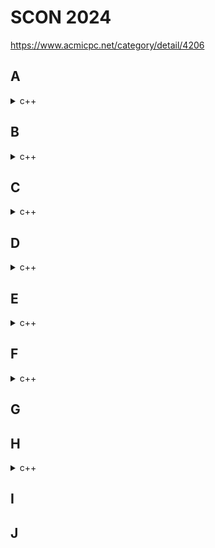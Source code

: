 # SCON 2024
https://www.acmicpc.net/category/detail/4206

## A

<details>
<summary>c++</summary>

```cpp
#include <bits/stdc++.h>
using namespace std;
int N, M;

int main() {
	ios_base::sync_with_stdio(0);
	cin.tie(0);
	cin >> N >> M;
	int ans = 0, tot = 0;
	while (N--) {
		int a;
		cin >> a;
		tot = max(tot + a, 0);
		if (tot >= M) ++ans;
	}
	cout << ans;
}
```
</details>

## B
<details>
<summary>c++</summary>

```cpp
#include <bits/stdc++.h>
using namespace std;
int N;

bool checkAlpha(const string& s) {
	int a = 0, b = 0, n = 0;
	for (char c : s) {
		if ('a' <= c && c <= 'z') ++a;
		if ('A' <= c && c <= 'Z') ++b;
		if ('0' <= c && c <= '9') ++n;
	}
	return n != s.length() && a >= b;
}

int main() {
	ios_base::sync_with_stdio(0);
	cin.tie(0);
	cin >> N;
	while (N--) {
		string s;
		cin >> s;
		if (s.length() <= 10 && checkAlpha(s)) {
			cout << s;
			break;
		}
	}
}
```
</details>

## C
<details>
<summary>c++</summary>

```cpp
#include <bits/stdc++.h>
using namespace std;
int N, A[22], B[22];
int aa = 0, bb = 0;

// A가 크면 1, B가 크면 -1, 같으면 0
int comp() {
	if (aa > bb) return 1;
	if (aa < bb) return -1;

	for (int i = 0; i < aa; i++) {
		if (A[i] > B[i]) return 1;
		if (A[i] < B[i]) return -1;
	}
	return 0;
}

void print(int arr[], int size) {
	for (int i = 0; i < size; i++) cout << arr[i];
}

int main() {
	ios_base::sync_with_stdio(0);
	cin.tie(0);
	int num;
	cin >> N;
	for (int i = 1; i <= N; i++) {
		cin >> num;
		if (num >= 10) {
			A[aa] = num / 10;
			num %= 10;
			++aa;
		}
		A[aa] = num;
		++aa;
	}
	for (int i = 1; i <= N; i++) {
		cin >> num;
		if (num >= 10) {
			B[bb] = num / 10;
			num %= 10;
			++bb;
		}p
		B[bb] = num;
		++bb;
	}
	if (comp() == 1) {
		print(B, bb);
	} else {
		print(A, aa);
	}
}
```
</details>

## D
<details>
<summary>c++</summary>

```cpp
#include <bits/stdc++.h>
using namespace std;
int T, N, S, E;

int solve() {
	cin >> N >> S >> E;
	if (min(S, E) == 1 && max(S, E) == N) return 0;
	if (S == 1 || S == N || abs(S - E) == 1) return 1;
	return 2;
}
int main() {
	ios_base::sync_with_stdio(0);
	cin.tie(0);
	cin >> T;
	while (T--) cout << solve() << '\n';
}
```
</details>

## E
<details>
<summary>c++</summary>

```cpp
#include <bits/stdc++.h>
using namespace std;
int N;
char target, A[2020];

int solve(int n, char t) {
	if (n == 1) return A[1] == t ? 0 : 1;
	if (t == 'T') {
		if (A[n] == 'T' && A[n - 1] == '&') return min(1, solve(n - 2, 'T'));
		if (A[n] == 'T' && A[n - 1] == '|') return 0;
		if (A[n] == 'F' && A[n - 1] == '&') return min(2, 1 + solve(n - 2, 'T'));
		if (A[n] == 'F' && A[n - 1] == '|') return min(1, solve(n - 2, 'T'));
	} else if (t == 'F') {
		if (A[n] == 'T' && A[n - 1] == '&') return min(1, solve(n - 2, 'F'));
		if (A[n] == 'T' && A[n - 1] == '|') return min(2, 1 + solve(n - 2, 'F'));
		if (A[n] == 'F' && A[n - 1] == '&') return 0;
		if (A[n] == 'F' && A[n - 1] == '|') return min(1, solve(n - 2, 'F'));
	}
}

int main() {
	ios_base::sync_with_stdio(0);
	cin.tie(0);
	cin >> N;
	for (int i = 1; i <= N; i++) cin >> A[i];
	cin >> target;
	cout << solve(N, target);
}
```
배열 길이 1010으로 했을 떄 런타임 에러 뜨는게 아니라 시간초과가 떴음.
그거 때문에 배열 길이 못보고 한참 헤맴.. 어이없네.. 왜 시간초과가 뜬거지
</details>

## F
<details>
<summary>c++</summary>

```cpp
#include <bits/stdc++.h>
using namespace std;

int main() {
	int N;
	cin >> N;
	vector<int> A, B;

	while (N >= 3) {
		B.push_back(N);
		A.push_back(N - 1);
		A.push_back(N - 2);
		N -= 3;
	}
	if (N == 2) {
		A.push_back(1);
		B.push_back(2);
	}
	cout << A.size() << '\n';
	for (int a : A) cout << a << ' ';
	cout << '\n';
	cout << B.size() << '\n';
	for (int b : B) cout << b << ' ';
	cout << '\n';
}
```
</details>

## G
<!-- <details>
<summary>c++</summary>

```cpp
```
</details> -->

## H
<details>
<summary>c++</summary>

```cpp
#include <bits/stdc++.h>
using namespace std;
using ll = long long;
// 가중치가 0인 아이템이 앞뒤로 K개 있다고 생각
// dp[1][i]: i번째를 선택하는 최대값, dp[0][i]: i번째를 선택하지 않는 최대값
ll N, K, S[2020202], dp[2][2020202];

int main() {
	ios_base::sync_with_stdio(0);
	cin.tie(0);
	cin >> N >> K;

	for (int i = K + 1; i <= N + K; i++) cin >> S[i], S[i] += S[i - 1];
	for (int i = N + K + 1; i <= N + K * 2; i++) S[i] = S[i - 1];
	for (int i = K + 1; i <= N + K * 2; i++) {
		dp[0][i] = max(dp[0][i - 1], dp[1][i - 1]);

		// i번째를 기준으로 K개 잡든지
		dp[1][i] = S[i] - S[i - K] + max(dp[0][i - K], dp[1][i - K]);
		// i-1번째 잡은거에서 이어가든지
		dp[1][i] = max(dp[1][i], dp[1][i - 1] + S[i] - S[i - 1]);  //
	}

	cout << max(dp[0][N + K * 2], dp[1][N + K * 2]);
}
```
</details>

## I
<!-- <details>
<summary>c++</summary>

```cpp
```
</details> -->

## J
<!-- <details>
<summary>c++</summary>

```cpp
```
</details> -->